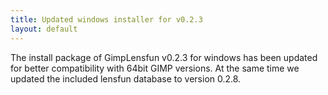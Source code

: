 ```yaml
---
title: Updated windows installer for v0.2.3
layout: default
---
```


The install package of GimpLensfun v0.2.3 for windows has been updated for better compatibility with 64bit GIMP versions. At the same time we updated the included lensfun database to version 0.2.8.
